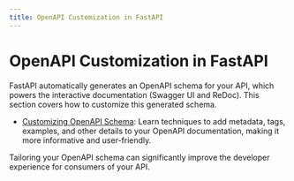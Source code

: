 ```yaml
---
title: OpenAPI Customization in FastAPI
---
```


# OpenAPI Customization in FastAPI

FastAPI automatically generates an OpenAPI schema for your API, which powers the interactive documentation (Swagger UI and ReDoc). This section covers how to customize this generated schema.

- [Customizing OpenAPI Schema](./customization.md): Learn techniques to add metadata, tags, examples, and other details to your OpenAPI documentation, making it more informative and user-friendly.

Tailoring your OpenAPI schema can significantly improve the developer experience for consumers of your API.
